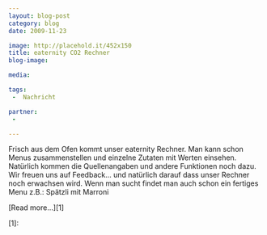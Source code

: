 ```yaml
---
layout: blog-post
category: blog
date: 2009-11-23

image: http://placehold.it/452x150
title: eaternity CO2 Rechner 
blog-image:  

media: 

tags:
 -  Nachricht

partner:
 -  

---
```


 Frisch aus dem Ofen kommt unser eaternity Rechner. Man kann schon Menus zusammenstellen und einzelne Zutaten mit Werten einsehen. Natürlich kommen die Quellenangaben und andere Funktionen noch dazu. Wir freuen uns auf Feedback... und natürlich darauf dass unser Rechner noch erwachsen wird. Wenn man sucht findet man auch schon ein fertiges Menu z.B.: Spätzli mit Marroni
 
[Read more...][1]


[1]:  